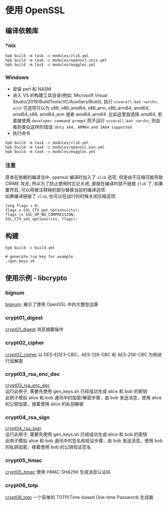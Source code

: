 # 使用 OpenSSL

## 编译依赖库
### *nix
```
hpb build -m task -c modules/zlib.yml
hpb build -m task -c modules/openssl.unix.yml
hpb build -m task -c modules/mugglec.yml
```

### Windows
* 安装 perl 和 NASM
* 进入 VS 的构建工具目录(例如: Microsoft Visual Studio/2019/BuildTools/VC/Auxiliary/Build), 执行 `vcvarall.bat <arch>`, `arch` 可选项可以为 x86, x86_amd64, x86_arm, x86_arm64, amd64, amd64_x86, amd64_arm 或者 amd64_arm64. 比如这里我选择 amd64; 若直接使用 `developer command prompt` 而不运行 `vcvarall.bat <arch>`, 则会看到类似这样的错误: `Only x64, ARM64 and IA64 supported`
* 执行命令
```
hpb build -m task -c modules/zlib.yml
hpb build -m task -c modules/openssl.win.yml
hpb build -m task -c modules/mugglec.yml
```

### 注意
原本在依赖的编译当中, openssl 编译时加入了 `zlib` 选项, 但是由于压缩可能导致 CRIME 攻击, 所以为了防止使用时忘记关闭, 直接在编译时就不链接 `zlib` 了, 如果要开启, 可以用被注释掉的部分替换当前的编译选项.  
如果编译链接了 `zlib`, 也可以在运行的时候关闭压缩选项:
```
long flags = 0;
flags = SSL_CTX_get_options(ctx);
flags |= SSL_OP_NO_COMPRESSION;
SSL_CTX_set_options(ctx, flags);
```

## 构建
```
hpb build -c build.yml

# generate rsa key for example
./gen_keys.sh
```

## 使用示例 - libcrypto

### bignum
[bignum](./example/bignum/bignum.c): 展示了使用 OpenSSL 中的大整型运算

### crypt01_digest
[crypt01_digest](./example/crypt01_digest/digest.c) 消息摘要操作

### crypt02_cipher
[crypt02_cipher](./example/crypt02_cipher/cipher.c) 以 DES-EDE3-CBC，AES-128-CBC 和 AES-256-CBC 为例进行加解密

### crypt03_rsa_enc_dec
[crypt03_rsa_enc_dec](./example/crypt03_rsa_enc_dec/rsa_enc_dec.c)  
运行此例子, 需要先使用 gen_keys.sh 已经成功生成 alice 和 bob 的密钥  
此例子模拟 alice 和 bob 通讯中的加密/解密步骤，由 bob 发送消息，使用 alice 的公钥加密，接着使用 alice 的私钥解密

### crypt04_rsa_sign
[crypt04_rsa_sign](./example/crypt04_rsa_sign/rsa_sign.c)  
运行此例子, 需要先使用 gen_keys.sh 已经成功生成 alice 和 bob 的密钥  
此例子模拟 alice 和 bob 通讯中的签名和验证步骤，由 bob 发送消息，使用 bob 的私钥加密，接着使用 bob 的公钥验证签名

### crypt05_hmac
[crypt05_hmac](./example/crypt05_hmac/hmac.c) 使用 HMAC SHA256 生成消息认证码

### crypt06_totp
[crypt06_totp](./example/crypt06_totp/totp.c) 一个简单的 TOTP(Time-based One-time Password) 生成器
